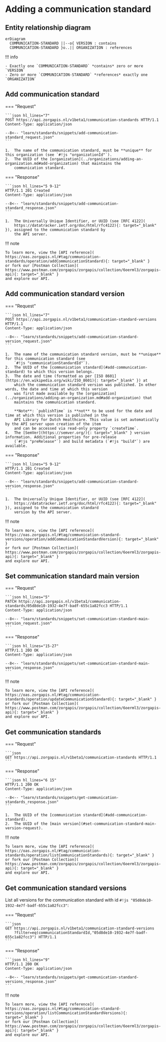 # Adding a communication standard

## Entity relationship diagram

``` mermaid
erDiagram
  COMMUNICATION-STANDARD ||--o{ VERSION : contains
  COMMUNICATION-STANDARD }o..|| ORGANIZATION : references
```

!!! info

    - Exactly one `COMMUNICATION-STANDARD` *contains* zero or more `VERSION`
    - Zero or more `COMMUNICATION-STANDARD` *references* exactly one `ORGANIZATION`

## Add communication standard

=== "Request"

    ```json hl_lines="7"
    POST https://api.zorgapis.nl/v1beta1/communication-standards HTTP/1.1
    Content-Type: application/json

    --8<-- "learn/standards/snippets/add-communication-standard_request.json"
    ```

    1.  The name of the communication standard, must be **unique** for this organization (see `#!js "organizationId"`).
    2.  The UUID of the [organization](../organizations/adding-an-organization.md#add-organization) that maintains the
        communication standard.

=== "Response"

    ```json hl_lines="5 9-12"
    HTTP/1.1 201 Created
    Content-Type: application/json

    --8<-- "learn/standards/snippets/add-communication-standard_response.json"
    ```

    1.  The Universally Unique Identifier, or UUID (see [RFC 4122](
        https://datatracker.ietf.org/doc/html/rfc4122){: target="_blank" }), assigned to the communication standard by
        the API server.

!!! note

    To learn more, view the [API reference](
    https://oas.zorgapis.nl/#tag/communication-standards/operation/addCommunicationStandard){: target="_blank" }
    or fork our [Postman Collection](
    https://www.postman.com/zorgapis/zorgapis/collection/6oerml3/zorgapis-api){: target="_blank" }
    and explore our API.

## Add communication standard version

=== "Request"

    ```json hl_lines="7"
    POST https://api.zorgapis.nl/v1beta1/communication-standard-versions HTTP/1.1
    Content-Type: application/json

    --8<-- "learn/standards/snippets/add-communication-standard-version_request.json"
    ```

    1.  The name of the communication standard version, must be **unique** for this communication standard (see
        `#!js "communicationStandardId"`).
    2.  The UUID of the [communication standard](#add-communication-standard) to which this version belongs.
    3.  The date and time (formatted as per [ISO 8601](https://en.wikipedia.org/wiki/ISO_8601){: target="_blank" }) at
        which the communication standard version was published. In other words, the date and time at which this version
        was first made available by the [organization](../organizations/adding-an-organization.md#add-organization) that
        maintains the communication standard.

        **Note**: `publishTime` is **not** to be used for the date and time at which this version is published in the
        API Library for Dutch Healthcare. This value is set automatically by the API server upon creation of the item
        and can be accessed via read-only property `createTime`.
    4.  The [SemVer](https://semver.org/){: target="_blank" } version information. Additional properties for pre-release
        (`#!js "preRelease"`) and build metadata (`#!js "build"`) are available.

=== "Response"

    ```json hl_lines="5 9-12"
    HTTP/1.1 201 Created
    Content-Type: application/json

    --8<-- "learn/standards/snippets/add-communication-standard-version_response.json"
    ```

    1.  The Universally Unique Identifier, or UUID (see [RFC 4122](
        https://datatracker.ietf.org/doc/html/rfc4122){: target="_blank" }), assigned to the communication standard
        version by the API server.

!!! note

    To learn more, view the [API reference](
    https://oas.zorgapis.nl/#tag/communication-standard-versions/operation/addCommunicationStandardVersion){: target="_blank" }
    or fork our [Postman Collection](
    https://www.postman.com/zorgapis/zorgapis/collection/6oerml3/zorgapis-api){: target="_blank" }
    and explore our API.

## Set communication standard main version

=== "Request"

    ```json hl_lines="5"
    PATCH https://api.zorgapis.nl/v1beta1/communication-standards/05d8de10-1932-4e7f-badf-655c1a82fcc3 HTTP/1.1
    Content-Type: application/json

    --8<-- "learn/standards/snippets/set-communication-standard-main-version_request.json"
    ```

=== "Response"

    ```json hl_lines="15-27"
    HTTP/1.1 20O OK
    Content-Type: application/json

    --8<-- "learn/standards/snippets/set-communication-standard-main-version_response.json"
    ```

!!! note

    To learn more, view the [API reference](
    https://oas.zorgapis.nl/#tag/communication-standards/operation/updateCommunicationStandard){: target="_blank" }
    or fork our [Postman Collection](
    https://www.postman.com/zorgapis/zorgapis/collection/6oerml3/zorgapis-api){: target="_blank" }
    and explore our API.

## Get communication standards

=== "Request"

    ```json
    GET https://api.zorgapis.nl/v1beta1/communication-standards HTTP/1.1
    ```

=== "Response"

    ```json hl_lines="6 15"
    HTTP/1.1 200 OK
    Content-Type: application/json

    --8<-- "learn/standards/snippets/get-communication-standards_response.json"
    ```

    1.  The UUID of the [communication standard](#add-communication-standard).
    2.  The UUID of the [main version](#set-communication-standard-main-version-request).

!!! note

    To learn more, view the [API reference](
    https://oas.zorgapis.nl/#tag/communication-standards/operation/listCommunicationStandards){: target="_blank" }
    or fork our [Postman Collection](
    https://www.postman.com/zorgapis/zorgapis/collection/6oerml3/zorgapis-api){: target="_blank" }
    and explore our API.

## Get communication standard versions

List all versions for the communication standard with id `#!js "05d8de10-1932-4e7f-badf-655c1a82fcc3"`:

=== "Request"

    ```json
    GET https://api.zorgapis.nl/v1beta1/communication-standard-versions
        ?filter=eq(communicationStandardId,"05d8de10-1932-4e7f-badf-655c1a82fcc3") HTTP/1.1
    ```

=== "Response"

    ```json hl_lines="9"
    HTTP/1.1 200 OK
    Content-Type: application/json

    --8<-- "learn/standards/snippets/get-communication-standard-versions_response.json"
    ```

!!! note

    To learn more, view the [API reference](
    https://oas.zorgapis.nl/#tag/communication-standard-versions/operation/listCommunicationStandardVersions){: target="_blank" }
    or fork our [Postman Collection](
    https://www.postman.com/zorgapis/zorgapis/collection/6oerml3/zorgapis-api){: target="_blank" }
    and explore our API.